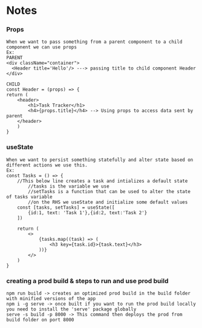 # Notes

### Props 
    When we want to pass something from a parent component to a child component we can use props
    Ex:  
    PARENT
    <div className="container">
      <Header title='Hello'/> ---> passing title to child component Header
    </div>
    
    CHILD
    const Header = (props) => {
    return (
        <header>
            <h1>Task Tracker</h1>
            <h4>{props.title}</h4> --> Using props to access data sent by parent
        </header>
        )
    }

### useState
    When we want to persist something statefully and alter state based on different actions we use this.
    Ex:
    const Tasks = () => {
        //This below line creates a task and intializes a default state
            //tasks is the variable we use
            //setTasks is a function that can be used to alter the state of tasks variable
            //on the RHS we useState and initialize some default values
        const [tasks, setTasks] = useState([
            {id:1, text: 'Task 1'},{id:2, text:'Task 2'}
        ])

        return (
            <>
                {tasks.map((task) => (
                    <h3 key={task.id}>{task.text}</h3>
                ))}
            </>
        )
    }

### creating a prod build & steps to run and use prod build
    npm run build -> creates an optimized prod build in the build folder with minified versions of the app
    npm i -g serve -> once built if you want to run the prod build locally you need to install the 'serve' package globally
    serve -s build -p 8000 -> This command then deploys the prod from build folder on port 8000
